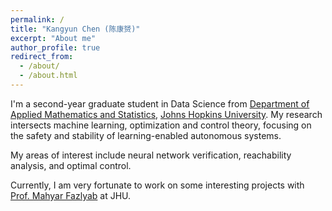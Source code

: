 ```yaml
---
permalink: /
title: "Kangyun Chen (陈康赟)"
excerpt: "About me"
author_profile: true
redirect_from: 
  - /about/
  - /about.html
---
```




I'm a second-year graduate student in Data Science from [Department of Applied Mathematics and Statistics](https://engineering.jhu.edu/ams/), [Johns Hopkins University](https://www.jhu.edu/). 
My research intersects machine learning, optimization and control theory, focusing on the safety and stability of learning-enabled autonomous systems.  

My areas of interest include neural network verification, reachability analysis, and optimal control.

Currently, I am very fortunate to work on some interesting projects with
[Prof. Mahyar Fazlyab](https://scholar.google.com/citations?user=Y3bmjJwAAAAJ&hl=en) at JHU. 
